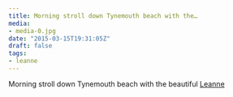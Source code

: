 ```yaml
---
title: Morning stroll down Tynemouth beach with the…
media:
- media-0.jpg
date: "2015-03-15T19:31:05Z"
draft: false
tags:
- leanne
---
```

Morning stroll down Tynemouth beach with the beautiful [Leanne](/tags/leanne)
